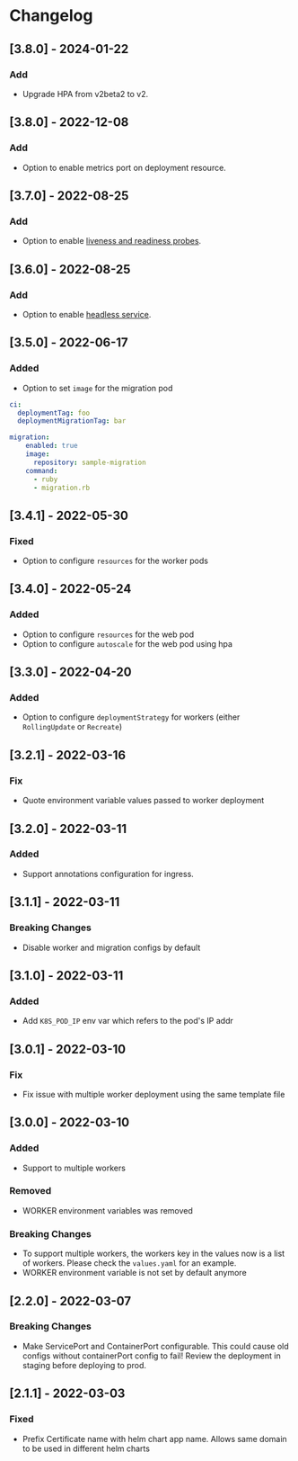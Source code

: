 # Changelog

## [3.8.0] - 2024-01-22
### Add

* Upgrade HPA from v2beta2 to v2.

## [3.8.0] - 2022-12-08
### Add

* Option to enable metrics port on deployment resource.


## [3.7.0] - 2022-08-25
### Add

* Option to enable [liveness and readiness probes](https://kubernetes.io/docs/tasks/configure-pod-container/configure-liveness-readiness-startup-probes/).

## [3.6.0] - 2022-08-25
### Add

* Option to enable [headless service](https://kubernetes.io/docs/concepts/services-networking/service/#headless-services).

## [3.5.0] - 2022-06-17
### Added

* Option to set `image` for the migration pod
```yaml
ci:
  deploymentTag: foo
  deploymentMigrationTag: bar

migration:
    enabled: true
    image:
      repository: sample-migration
    command:
      - ruby
      - migration.rb
```

## [3.4.1] - 2022-05-30
### Fixed

* Option to configure `resources` for the worker pods

## [3.4.0] - 2022-05-24
### Added

* Option to configure `resources` for the web pod
* Option to configure `autoscale` for the web pod using hpa

## [3.3.0] - 2022-04-20
### Added

* Option to configure `deploymentStrategy` for workers (either `RollingUpdate` or `Recreate`)

## [3.2.1] - 2022-03-16
### Fix
* Quote environment variable values passed to worker deployment

## [3.2.0] - 2022-03-11
### Added

* Support annotations configuration for ingress.

## [3.1.1] - 2022-03-11
### Breaking Changes
* Disable worker and migration configs by default


## [3.1.0] - 2022-03-11
### Added
* Add `K8S_POD_IP` env var which refers to the pod's IP addr

## [3.0.1] - 2022-03-10
### Fix
* Fix issue with multiple worker deployment using the same template file


## [3.0.0] - 2022-03-10
### Added
* Support to multiple workers

### Removed
* WORKER environment variables was removed

### Breaking Changes
* To support multiple workers, the workers key in the values now is a list of workers. Please check the `values.yaml` for an example.
* WORKER environment variable is not set by default anymore

## [2.2.0] - 2022-03-07

### Breaking Changes
* Make ServicePort and ContainerPort configurable.
This could cause old configs without containerPort config to fail! Review the deployment in staging before deploying to prod.


## [2.1.1] - 2022-03-03
### Fixed
* Prefix Certificate name with helm chart app name. Allows same domain to be used in different helm charts
